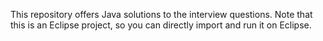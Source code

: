 This repository offers Java solutions to the interview questions. Note that this is an Eclipse project, so you can directly import and run it on Eclipse.

